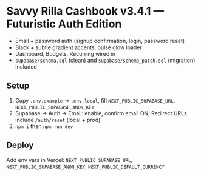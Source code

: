 # Savvy Rilla Cashbook v3.4.1 — Futuristic Auth Edition

- Email + password auth (signup confirmation, login, password reset)
- Black + subtle gradient accents, pulse glow loader
- Dashboard, Budgets, Recurring wired in
- `supabase/schema.sql` (clean) and `supabase/schema_patch.sql` (migration) included

## Setup
1) Copy `.env.example` → `.env.local`, fill `NEXT_PUBLIC_SUPABASE_URL`, `NEXT_PUBLIC_SUPABASE_ANON_KEY`
2) Supabase → Auth → Email: enable, confirm email ON; Redirect URLs include `/auth/reset` (local + prod)
3) `npm i` then `npm run dev`

## Deploy
Add env vars in Vercel: `NEXT_PUBLIC_SUPABASE_URL`, `NEXT_PUBLIC_SUPABASE_ANON_KEY`, `NEXT_PUBLIC_DEFAULT_CURRENCY`
